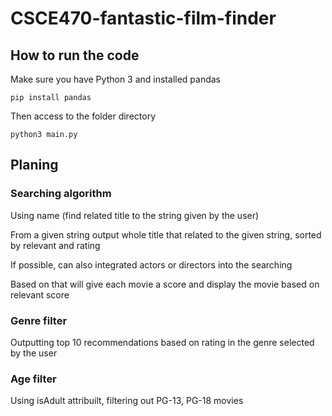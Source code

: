 # CSCE470-fantastic-film-finder

## How to run the code
Make sure you have Python 3 and installed pandas

```pip install pandas```

Then access to the folder directory

```python3 main.py```

## Planing
### Searching algorithm
Using name (find related title to the string given by the user)

From a given string output whole title that related to the given string, sorted by relevant and rating

If possible, can also integrated actors or directors into the searching

Based on that will give each movie a score and display the movie based on relevant score

### Genre filter

Outputting top 10 recommendations based on rating in the genre selected by the user

### Age filter 
Using isAdult attribuilt, filtering out PG-13, PG-18 movies
